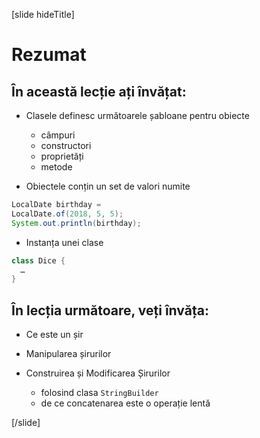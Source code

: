 [slide hideTitle]
# Rezumat

## În această lecție ați învățat:

- Clasele definesc următoarele șabloane pentru obiecte
     - câmpuri
     - constructori
     - proprietăți
     - metode

- Obiectele conțin un set de valori numite

``` java
LocalDate birthday = 
LocalDate.of(2018, 5, 5);
System.out.println(birthday);
```

- Instanța unei clase

``` java
class Dice {
  …
}
```

## În lecția următoare, veți învăța:

- Ce este un șir

- Manipularea șirurilor

- Construirea și Modificarea Șirurilor
    - folosind clasa `StringBuilder`
    - de ce concatenarea este o operație lentă
   
[/slide]


